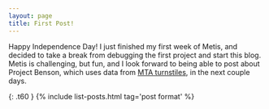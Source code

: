 ```yaml
---
layout: page
title: First Post!
---
```


Happy Independence Day! I just finished my first week of Metis, and decided to take a break from debugging the first project and start this blog. Metis is challenging, but fun, and I look forward to being able to post about Project Benson, which uses data from [MTA turnstiles](http://web.mta.info/developers/turnstile.html), in the next couple days.




{: .t60 }
{% include list-posts.html tag='post format' %}
